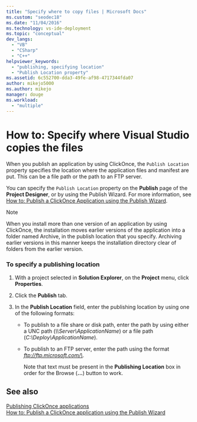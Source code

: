 ```yaml
---
title: "Specify where to copy files | Microsoft Docs"
ms.custom: "seodec18"
ms.date: "11/04/2016"
ms.technology: vs-ide-deployment
ms.topic: "conceptual"
dev_langs: 
  - "VB"
  - "CSharp"
  - "C++"
helpviewer_keywords: 
  - "publishing, specifying location"
  - "Publish Location property"
ms.assetid: 6c552700-dda3-49fe-af98-4717344fda07
author: mikejo5000
ms.author: mikejo
manager: douge
ms.workload: 
  - "multiple"
---
```

# How to: Specify where Visual Studio copies the files
When you publish an application by using ClickOnce, the `Publish Location` property specifies the location where the application files and manifest are put. This can be a file path or the path to an FTP server.  
  
 You can specify the `Publish Location` property on the **Publish** page of the **Project Designer**, or by using the Publish Wizard. For more information, see [How to: Publish a ClickOnce Application using the Publish Wizard](../deployment/how-to-publish-a-clickonce-application-using-the-publish-wizard.md).  
  
> [!NOTE]
>  When you install more than one version of an application by using ClickOnce, the installation moves earlier versions of the application into a folder named Archive, in the publish location that you specify. Archiving earlier versions in this manner keeps the installation directory clear of folders from the earlier version.  
  
### To specify a publishing location  
  
1. With a project selected in **Solution Explorer**, on the **Project** menu, click **Properties**.  
  
2. Click the **Publish** tab.  
  
3. In the **Publish Location** field, enter the publishing location by using one of the following formats:  
  
   - To publish to a file share or disk path, enter the path by using either a UNC path (*\\\Server\ApplicationName*) or a file path (*C:\Deploy\ApplicationName*).  
  
   - To publish to an FTP server, enter the path using the format <em>ftp://ftp.microsoft.com/\<ApplicationName></em>.  
  
     Note that text must be present in the **Publishing Location** box in order for the Browse (**...**) button to work.  
  
## See also  
 [Publishing ClickOnce applications](../deployment/publishing-clickonce-applications.md)   
 [How to: Publish a ClickOnce application using the Publish Wizard](../deployment/how-to-publish-a-clickonce-application-using-the-publish-wizard.md)